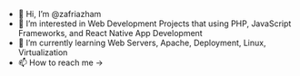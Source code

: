 - 👋 Hi, I’m @zafriazham
- 👀 I’m interested in Web Development Projects that using PHP, JavaScript Frameworks, and React Native App Development
- 🌱 I’m currently learning Web Servers, Apache, Deployment, Linux, Virtualization
- 📫 How to reach me -> 

<!---
zafriazham/zafriazham is a ✨ special ✨ repository because its `README.md` (this file) appears on your GitHub profile.
You can click the Preview link to take a look at your changes.
--->
